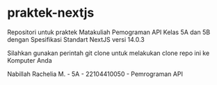 # praktek-nextjs

Repositori untuk praktek Matakuliah Pemograman API Kelas 5A dan 5B dengan Spesifikasi Standart NextJS versi 14.0.3

Silahkan gunakan perintah git clone untuk melakukan clone repo ini ke Komputer Anda

Nabillah Rachelia M. - 5A - 22104410050 - Pemrograman API
